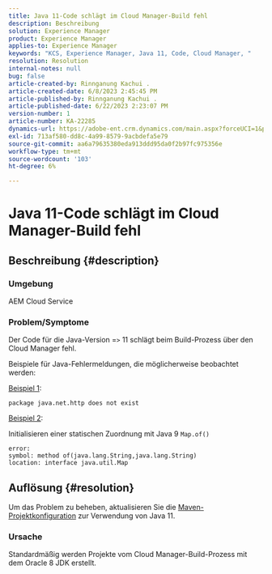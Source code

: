 ```yaml
---
title: Java 11-Code schlägt im Cloud Manager-Build fehl
description: Beschreibung
solution: Experience Manager
product: Experience Manager
applies-to: Experience Manager
keywords: "KCS, Experience Manager, Java 11, Code, Cloud Manager, "
resolution: Resolution
internal-notes: null
bug: false
article-created-by: Rinnganung Kachui .
article-created-date: 6/8/2023 2:45:45 PM
article-published-by: Rinnganung Kachui .
article-published-date: 6/22/2023 2:23:07 PM
version-number: 1
article-number: KA-22285
dynamics-url: https://adobe-ent.crm.dynamics.com/main.aspx?forceUCI=1&pagetype=entityrecord&etn=knowledgearticle&id=6f0f6424-0b06-ee11-8f6e-6045bd006793
exl-id: 713af580-dd8c-4a99-8579-9acbdefa5e79
source-git-commit: aa6a79635380eda913ddd95da0f2b97fc975356e
workflow-type: tm+mt
source-wordcount: '103'
ht-degree: 6%

---
```


# Java 11-Code schlägt im Cloud Manager-Build fehl

## Beschreibung {#description}


### <b>Umgebung</b>

AEM Cloud Service

### <b>Problem/Symptome</b>

Der Code für die Java-Version =`>`  11 schlägt beim Build-Prozess über den Cloud Manager fehl.

Beispiele für Java-Fehlermeldungen, die möglicherweise beobachtet werden:

<u>Beispiel 1</u>:


```
package java.net.http does not exist
```


<u>Beispiel 2</u>:

Initialisieren einer statischen Zuordnung mit Java 9 `Map.of()`


```
error:
symbol: method of(java.lang.String,java.lang.String)
location: interface java.util.Map
```



## Auflösung {#resolution}


Um das Problem zu beheben, aktualisieren Sie die [Maven-Projektkonfiguration](https://experienceleague.adobe.com/docs/experience-manager-cloud-manager/content/getting-started/project-creation/build-environment.html#maven-toolchains) zur Verwendung von Java 11.

### <b>Ursache</b>

Standardmäßig werden Projekte vom Cloud Manager-Build-Prozess mit dem Oracle 8 JDK erstellt.
